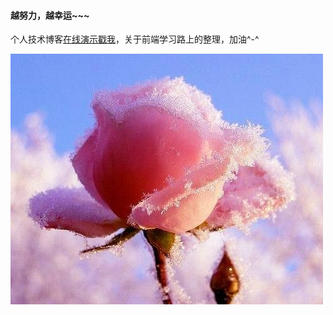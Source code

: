 
#### 越努力，越幸运~~~

个人技术博客<a href="http://www.iswn.me/note/" target=_blank>在线演示戳我</a>，关于前端学习路上的整理，加油^-^

[![cover](images/cover3.jpeg)](images/cover3.jpeg)
